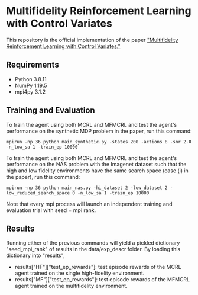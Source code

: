 # Multifidelity Reinforcement Learning with Control Variates

This repository is the official implementation of the paper ["Multifidelity Reinforcement Learning with Control Variates."](https://arxiv.org/abs/2206.05165)

## Requirements


- Python 3.8.11
- NumPy 1.19.5
- mpi4py 3.1.2

## Training and Evaluation 

To train the agent using both MCRL and MFMCRL and test the agent's performance on the synthetic MDP problem in the paper, run this command:

```train
mpirun -np 36 python main_synthetic.py -states 200 -actions 8 -snr 2.0 -n_low_sa 1 -train_ep 10000
```
To train the agent using both MCRL and MFMCRL and test the agent's performance on the NAS problem with the Imagenet dataset such that the high and low fidelity environments have the same search space (case (i) in the paper), run this command:

```train
mpirun -np 36 python main_nas.py -hi_dataset 2 -low_dataset 2 -low_reduced_search_space 0 -n_low_sa 1 -train_ep 10000
```
Note that every mpi process will launch an independent training and evaluation trial with seed = mpi rank.

## Results

Running either of the previous commands will yield a pickled dictionary "seed_mpi_rank" of results in the data/exp_descr folder. By loading this dictionary into "results", 

- results["HF"]["test_ep_rewards"]: test episode rewards of the MCRL agent trained on the single high-fidelity environment.
- results["MF"]["test_ep_rewards"]: test episode rewards of the MFMCRL agent trained on the multifidelity environment.
